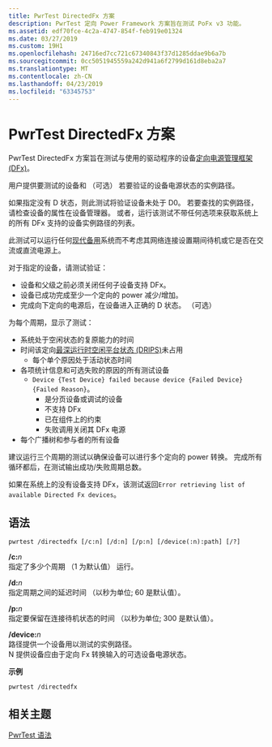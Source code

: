 ```yaml
---
title: PwrTest DirectedFx 方案
description: PwrTest 定向 Power Framework 方案旨在测试 PoFx v3 功能。
ms.assetid: edf70fce-4c2a-4747-854f-feb919e01324
ms.date: 03/27/2019
ms.custom: 19H1
ms.openlocfilehash: 24716ed7cc721c67340843f37d1285ddae9b6a7b
ms.sourcegitcommit: 0cc5051945559a242d941a6f2799d161d8eba2a7
ms.translationtype: MT
ms.contentlocale: zh-CN
ms.lasthandoff: 04/23/2019
ms.locfileid: "63345753"
---
```

# <a name="pwrtest-directedfx-scenario"></a>PwrTest DirectedFx 方案

PwrTest DirectedFx 方案旨在测试与使用的驱动程序的设备[定向电源管理框架 (DFx)](../kernel/introduction-to-the-directed-power-management-framework.md)。

用户提供要测试的设备和 （可选） 若要验证的设备电源状态的实例路径。

如果指定没有 D 状态，则此测试将验证设备未处于 D0。  若要查找的实例路径，请检查设备的属性在设备管理器。  或者，运行该测试不带任何选项来获取系统上的所有 DFx 支持的设备实例路径的列表。

此测试可以运行任何[现代备用](https://docs.microsoft.com/windows-hardware/design/device-experiences/modern-standby)系统而不考虑其网络连接设置期间待机或它是否在交流或直流电源上。

对于指定的设备，请测试验证：

- 设备和父级之前必须关闭任何子设备支持 DFx。
- 设备已成功完成至少一个定向的 power 减少/增加。
- 完成向下定向的电源后，在设备进入正确的 D 状态。 （可选）

为每个周期，显示了测试：

- 系统处于空闲状态的复原能力的时间
- 时间该定向[最深运行时空闲平台状态 (DRIPS)](https://docs.microsoft.com/windows-hardware/design/device-experiences/prepare-hardware-for-modern-standby)未占用
    - 每个单个原因处于活动状态时间
- 各项统计信息和可选失败的原因的所有测试设备
    - `Device {Test Device} failed because device {Failed Device} {Failed Reason}`。
        - 是分页设备或调试的设备
        - 不支持 DFx
        - 已在组件上的约束
        - 失败调用关闭其 DFx 电源
- 每个广播树和参与者的所有设备

建议运行三个周期的测试以确保设备可以进行多个定向的 power 转换。  完成所有循环都后，在测试输出成功/失败周期总数。

如果在系统上的没有设备支持 DFx，该测试返回`Error retrieving list of available Directed Fx devices`。

## <a name="syntax"></a>语法

```
pwrtest /directedfx [/c:n] [/d:n] [/p:n] [/device(:n):path] [/?] 
```

**/c:**<em>n</em>  
指定了多少个周期 （1 为默认值） 运行。

**/d:**<em>n</em>  
指定周期之间的延迟时间 （以秒为单位; 60 是默认值）。

**/p:**<em>n</em>  
指定要保留在连接待机状态的时间 （以秒为单位; 300 是默认值）。

**/device:**<em>n</em>  
路径提供一个设备用以测试的实例路径。  
N 提供设备应由于定向 Fx 转换输入的可选设备电源状态。

**示例**

```
pwrtest /directedfx
```

## <a name="related-topics"></a>相关主题


[PwrTest 语法](pwrtest-syntax.md)

